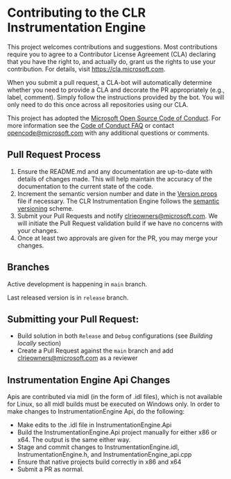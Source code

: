 # Contributing to the CLR Instrumentation Engine

This project welcomes contributions and suggestions. Most contributions require you to
agree to a Contributor License Agreement (CLA) declaring that you have the right to,
and actually do, grant us the rights to use your contribution. For details, visit
https://cla.microsoft.com.

When you submit a pull request, a CLA-bot will automatically determine whether you need
to provide a CLA and decorate the PR appropriately (e.g., label, comment). Simply follow the
instructions provided by the bot. You will only need to do this once across all repositories using our CLA.

This project has adopted the [Microsoft Open Source Code of Conduct](https://opensource.microsoft.com/codeofconduct/).
For more information see the [Code of Conduct FAQ](https://opensource.microsoft.com/codeofconduct/faq/)
or contact [opencode@microsoft.com](mailto:opencode@microsoft.com) with any additional questions or comments.

## Pull Request Process

1. Ensure the README.md and any documentation are up-to-date with details of changes made. This will help maintain the accuracy of the documentation to the current state of the code.
2. Increment the semantic version number and date in the [Version.props](build/version.props) file if necessary. The CLR Instrumentation Engine follows the [semantic versioning](https://semver.org/) scheme.
3. Submit your Pull Requests and notify clrieowners@microsoft.com. We will initiate the Pull Request validation build if we have no concerns with your changes.
3. Once at least two approvals are given for the PR, you may merge your changes.

## Branches

Active development is happening in `main` branch.

Last released version is in `release` branch.

## Submitting your Pull Request:

- Build solution in both `Release` and `Debug` configurations (see *Building locally* section)
- Create a Pull Request against the `main` branch and add clrieowners@microsoft.com as a reviewer

## Instrumentation Engine Api Changes

Apis are contributed via midl (in the form of .idl files), which is not available for Linux, so all midl builds must be executed on Windows only. In order to make changes to InstrumentationEngine Api, do the following:

- Make edits to the .idl file in InstrumentationEngine.Api
- Build the InstrumentationEngine.Api project manually for either x86 or x64. The output is the same either way.
- Stage and commit changes to InstrumentationEngine.idl, InstrumentationEngine.h, and InstrumentationEngine_api.cpp
- Ensure that native projects build correctly in x86 and x64
- Submit a PR as normal.
